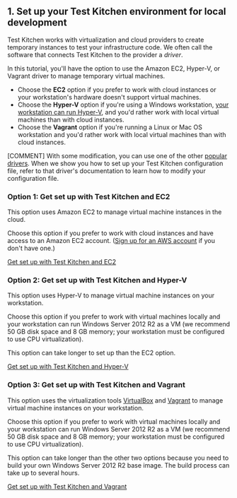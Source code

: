 ## 1. Set up your Test Kitchen environment for local development

Test Kitchen works with virtualization and cloud providers to create temporary instances to test your infrastructure code. We often call the software that connects Test Kitchen to the provider a _driver_.

In this tutorial, you'll have the option to use the Amazon EC2, Hyper-V, or Vagrant driver to manage temporary virtual machines.

* Choose the **EC2** option if you prefer to work with cloud instances or your workstation's hardware doesn't support virtual machines.
* Choose the **Hyper-V** option if you're using a Windows workstation, [your workstation can run Hyper-V](https://msdn.microsoft.com/virtualization/hyperv_on_windows/quick_start/walkthrough_compatibility), and you'd rather work with local virtual machines than with cloud instances.
* Choose the **Vagrant** option if you're running a Linux or Mac OS workstation and you'd rather work with local virtual machines than with cloud instances.

[COMMENT] With some modification, you can use one of the other [popular drivers](https://docs.chef.io/kitchen.html#drivers). When we show you how to set up your Test Kitchen configuration file, refer to that driver's documentation to learn how to modify your configuration file.

### Option 1: Get set up with Test Kitchen and EC2

This option uses Amazon EC2 to manage virtual machine instances in the cloud.

Choose this option if you prefer to work with cloud instances and have access to an Amazon EC2 account. ([Sign up for an AWS account](http://aws.amazon.com) if you don't have one.)

<a class="button radius" href="/local-development/windows/get-set-up/get-set-up-ec2/">Get set up with Test Kitchen and EC2</a>

### Option 2: Get set up with Test Kitchen and Hyper-V

This option uses Hyper-V to manage virtual machine instances on your workstation.

Choose this option if you prefer to work with virtual machines locally and your workstation can run Windows Server 2012 R2 as a VM (we recommend 50 GB disk space and 8 GB memory; your workstation must be configured to use CPU virtualization).

This option can take longer to set up than the EC2 option.

<a class="button radius" href="/local-development/windows/get-set-up/get-set-up-hyper-v/">Get set up with Test Kitchen and Hyper-V</a>

### Option 3: Get set up with Test Kitchen and Vagrant

This option uses the virtualization tools [VirtualBox](https://www.virtualbox.org) and [Vagrant](https://www.vagrantup.com) to manage virtual machine instances on your workstation.

Choose this option if you prefer to work with virtual machines locally and your workstation can run Windows Server 2012 R2 as a VM (we recommend 50 GB disk space and 8 GB memory; your workstation must be configured to use CPU virtualization).

This option can take longer than the other two options because you need to build your own Windows Server 2012 R2 base image. The build process can take up to several hours.

<a class="button radius" href="/local-development/windows/get-set-up/get-set-up-vagrant/">Get set up with Test Kitchen and Vagrant</a>
